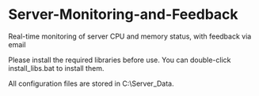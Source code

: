 # Server-Monitoring-and-Feedback
Real-time monitoring of server CPU and memory status, with feedback via email

Please install the required libraries before use. You can double-click install_libs.bat to install them.

All configuration files are stored in C:\Server_Data.